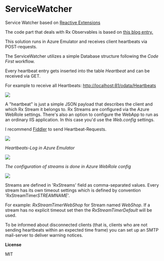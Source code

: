 # ServiceWatcher

Service Watcher based on <a href="https://github.com/Reactive-Extensions/Rx.NET" target="_blank">Reactive Extensions</a>

The code part that deals with Rx Observables is based on <a href="http://www.zerobugbuild.com/?p=230" target="_blank">this blog entry.</a>

This solution runs in Azure Emulator and receives client heartbeats via POST-requests.

The ServiceWatcher utilizes a simple Database structure following the *Code First* workflow.

Every heartbeat entry gets inserted into the table *Heartbeat* and can be received via GET.

For example to receive all Heartbeats: <a href="#">http://localhost:81/odata/Heartbeats</a>

<img src="http://p56.imgup.net/get_heartb352f.png" />

A "heartbeat" is just a simple JSON payload that describes the client and which Rx Stream it belongs to.
Rx Streams are configured via the Azure WebRole settings. There's also an option to configure the WebApp
to run as an ordinary IIS application. In this case you'd use the *Web.config* settings.

I recommend <a href="http://www.telerik.com/fiddler" target="_blank">Fiddler</a> to send Heartbeat-Requests.

<img src="http://o81.imgup.net/fiddler_pof8dd.png" />

*Heartbeats-Log in Azure Emulator*

<img src="http://s75.imgup.net/azure_emul2fa8.png" />

*The configuration of streams is done in Azure WebRole config*

<img src="http://w68.imgup.net/azure_conf566a.png" />

Streams are defined in 'RxStreams' field as comma-separated values. Every stream has its own
timeout settings which is defined by convention 'RxStreamTimer*STREAMNAME*'. 

For example: *RxStreamTimerWebShop* for
Stream named *WebShop*. If a stream has no explicit timeout set then the *RxStreamTimerDefault* will be used.

To be informed about disconnected clients (that is, clients who are not sending heartbeats within an expected time frame) you
can set up an SMTP mail-server to deliver warning notices.

**License**

MIT
